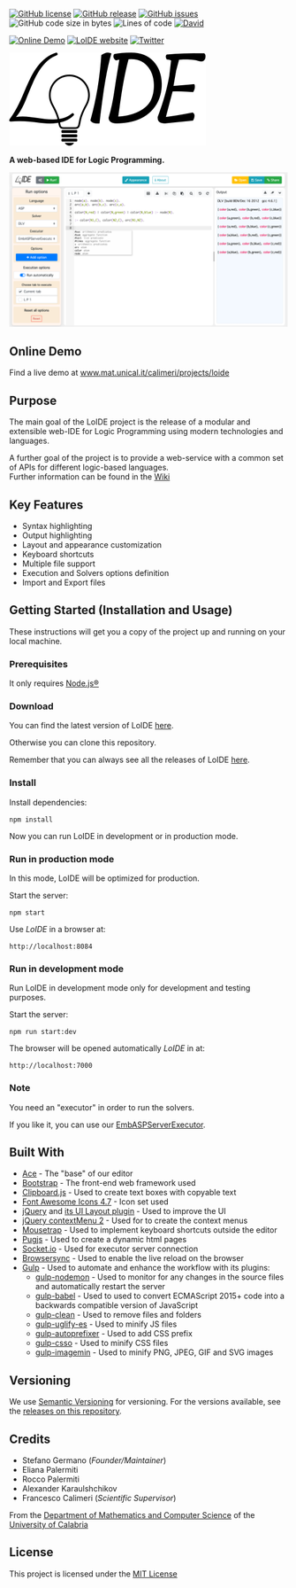 
[![GitHub license](https://img.shields.io/badge/license-MIT-blue.svg)](https://raw.githubusercontent.com/DeMaCS-UNICAL/LoIDE/master/LICENSE)
[![GitHub release](https://img.shields.io/github/release/DeMaCS-UNICAL/LoIDE.svg)](https://github.com/DeMaCS-UNICAL/LoIDE/releases/latest)
[![GitHub issues](https://img.shields.io/github/issues/DeMaCS-UNICAL/LoIDE.svg)](https://github.com/DeMaCS-UNICAL/LoIDE/issues)
![GitHub code size in bytes](https://img.shields.io/github/languages/code-size/DeMaCS-UNICAL/LoIDE)
![Lines of code](https://img.shields.io/tokei/lines/github/DeMaCS-UNICAL/LoIDE)
[![David](https://img.shields.io/david/DeMaCS-UNICAL/LoIDE)](https://david-dm.org/DeMaCS-UNICAL/LoIDE)

[![Online Demo](https://img.shields.io/website-up-down-green-red/https/www.mat.unical.it/calimeri/projects/loide.svg?label=online-demo)](https://loide.demacs.unical.it)
[![LoIDE website](https://img.shields.io/website-up-down-green-red/https/www.mat.unical.it/calimeri/projects/loide.svg?label=LoIDE-website)](https://demacs-unical.github.io/LoIDE)
[![Twitter](https://img.shields.io/twitter/url/https/github.com/DeMaCS-UNICAL/LoIDE.svg?style=social)](https://twitter.com/intent/tweet?text=LoIDE%20-%20A%20web-based%20IDE%20for%20Logic%20Programming%0A&url=https%3A%2F%2Fdemacs-unical.github.io%2FLoIDE)


<!-- # LoIDE -->

![LoIDE](docs/images/logo_LoIDE.svg)

**A web-based IDE for Logic Programming.**

[![LoIDE web GUI](docs/screenshots/screenshot_3-col.png)](https://www.mat.unical.it/calimeri/projects/loide)

<!-- ___

Badge | Status
---                | ---
License            | [![GitHub license](https://img.shields.io/badge/license-MIT-blue.svg)](https://raw.githubusercontent.com/DeMaCS-UNICAL/LoIDE/master/LICENSE)
Current Version    | [![GitHub release](https://img.shields.io/github/release/DeMaCS-UNICAL/LoIDE.svg)](https://github.com/DeMaCS-UNICAL/LoIDE/releases/latest)
GitHub Issues      | [![GitHub issues](https://img.shields.io/github/issues/DeMaCS-UNICAL/LoIDE.svg)](https://github.com/DeMaCS-UNICAL/LoIDE/issues)
Our Online Beta    | [![Website](https://img.shields.io/website-up-down-green-red/https/www.mat.unical.it/calimeri/projects/loide.svg?label=my-website)](https://www.mat.unical.it/calimeri/projects/loide)
Tell your friends! | [![Twitter](https://img.shields.io/twitter/url/https/github.com/DeMaCS-UNICAL/LoIDE.svg?style=social)](https://twitter.com/intent/tweet?text=Wow:&url=%5Bobject%20Object%5D)

___ -->


<!-- ## IMPORTANT NOTE

<!-- __*LoIDE started as an undergraduate student's work of thesis, and is still at the early stages of development.*__ -->

<!-- __*It currently supports only Answer Set Programming; we encourage any feedback, but we do NOT recommend it for production yet.*__ -->


## Online Demo
Find a live demo at www.mat.unical.it/calimeri/projects/loide

<!-- This online version uses the [EmbASPServerExecutor](https://github.com/DeMaCS-UNICAL/EmbASPServerExecutor) to run the solvers -->


## Purpose
The main goal of the LoIDE project is the release of a modular and extensible web-IDE for Logic Programming using modern technologies and languages.

A further goal of the project is to provide a web-service with a common set of APIs for different logic-based languages.  
Further information can be found in the [Wiki](https://github.com/DeMaCS-UNICAL/LoIDE/wiki/APIs)

## Key Features

 - Syntax highlighting
 - Output highlighting
 - Layout and appearance customization
 - Keyboard shortcuts
 - Multiple file support
 - Execution and Solvers options definition
 - Import and Export files


## Getting Started (Installation and Usage)
These instructions will get you a copy of the project up and running on your local machine.

### Prerequisites
It only requires [Node.js&reg;](https://nodejs.org)

### Download
You can find the latest version of LoIDE [here](https://github.com/DeMaCS-UNICAL/LoIDE/releases/latest).

Otherwise you can clone this repository.

Remember that you can always see all the releases of LoIDE [here](https://github.com/DeMaCS-UNICAL/LoIDE/releases). 

### Install
Install dependencies:
 ```
 npm install
 ```

Now you can run LoIDE in development or in production mode.

### Run in production mode
In this mode, LoIDE will be optimized for production.

Start the server:
```
npm start
```

Use _LoIDE_ in a browser at:
```
http://localhost:8084
```

### Run in development mode
Run LoIDE in development mode only for development and testing purposes.

Start the server:
```
npm run start:dev
```

The browser will be opened automatically _LoIDE_ in at:
```
http://localhost:7000
```

### Note
You need an "executor" in order to run the solvers.

If you like it, you can use our [EmbASPServerExecutor](https://github.com/DeMaCS-UNICAL/EmbASPServerExecutor).


## Built With
 
 - [Ace](https://ace.c9.io) - The "base" of our editor
 - [Bootstrap](https://getbootstrap.com) - The front-end web framework used
 - [Clipboard.js](https://clipboardjs.com) - Used to create text boxes with copyable text
 - [Font Awesome Icons 4.7](https://fontawesome.com/v4.7.0/icons/) - Icon set used
 - [jQuery](https://jquery.com) and [its UI Layout plugin](http://plugins.jquery.com/layout) - Used to improve the UI
 - [jQuery contextMenu 2](https://swisnl.github.io/jQuery-contextMenu/) - Used for to create the context menus
 - [Mousetrap](https://craig.is/killing/mice) - Used to implement keyboard shortcuts outside the editor
 - [Pugjs](https://pugjs.org) - Used to create a dynamic html pages
 - [Socket.io](https://socket.io) - Used for executor server connection
 - [Browsersync](https://www.browsersync.io) - Used to enable the live reload on the browser
 - [Gulp](https://gulpjs.com) - Used to automate and enhance the workflow with its plugins:
   - [gulp-nodemon](https://github.com/JacksonGariety/gulp-nodemon) - Used to monitor for any changes in the source files and automatically restart the server
   - [gulp-babel](https://github.com/babel/gulp-babel#readme) - Used to used to convert ECMAScript 2015+ code into a backwards compatible version of JavaScript
   - [gulp-clean](https://github.com/peter-vilja/gulp-clean) - Used to remove files and folders
   - [gulp-uglify-es](https://gitlab.com/itayronen/gulp-uglify-es) - Used to minify JS files
   - [gulp-autoprefixer](https://github.com/sindresorhus/gulp-autoprefixer#readme) - Used to add CSS prefix
   - [gulp-csso](https://github.com/ben-eb/gulp-csso) - Used to minify CSS files
   - [gulp-imagemin](https://github.com/sindresorhus/gulp-imagemin#readme) - Used to minify PNG, JPEG, GIF and SVG images
 
<!-- 
## Contributing

Please read [CONTRIBUTING.md]() for details on our code of conduct, and the process for submitting pull requests to us.
 -->

## Versioning
We use [Semantic Versioning](http://semver.org) for versioning. For the versions available, see the [releases on this repository](https://github.com/DeMaCS-UNICAL/LoIDE/releases). 


## Credits
 - Stefano Germano (_Founder/Maintainer_)
 - Eliana Palermiti
 - Rocco Palermiti
 - Alexander Karaulshchikov
 - Francesco Calimeri (_Scientific Supervisor_)

From the [Department of Mathematics and Computer Science](https://www.mat.unical.it) of the [University of Calabria](http://unical.it)


## License
  This project is licensed under the [MIT License](LICENSE)
